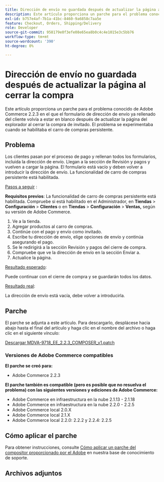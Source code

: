 ```yaml
---
title: Dirección de envío no guardada después de actualizar la página al cerrar la compra
description: Este artículo proporciona un parche para el problema conocido de Adobe Commerce 2.2.3 en el que el formulario de dirección de envío ya rellenado del cliente volvía a estar en blanco después de actualizar la página del explorador al cerrar la compra de invitado. El problema se experimentaba cuando se habilitaba el carro de compras persistente.
exl-id: b757e4af-7b1a-41bc-8460-9a6858c7aa5e
feature: Checkout, Orders, Shipping/Delivery
role: Developer
source-git-commit: 958179e0f3efe08e65ea8b0c4c4e1015e3c5bb76
workflow-type: tm+mt
source-wordcount: '390'
ht-degree: 0%

---
```


# Dirección de envío no guardada después de actualizar la página al cerrar la compra

Este artículo proporciona un parche para el problema conocido de Adobe Commerce 2.2.3 en el que el formulario de dirección de envío ya rellenado del cliente volvía a estar en blanco después de actualizar la página del explorador al cerrar la compra de invitado. El problema se experimentaba cuando se habilitaba el carro de compras persistente.

## Problema

Los clientes pasan por el proceso de pago y rellenan todos los formularios, incluida la dirección de envío. Llegan a la sección de Revisión y pagos y vuelven a cargar la página. El formulario está vacío y deben volver a introducir la dirección de envío. La funcionalidad de carro de compras persistente está habilitada.

<u>Pasos a seguir</u> :

**Requisitos previos**: La funcionalidad de carro de compras persistente está habilitada. Compruebe si está habilitado en el Administrador, en **Tiendas** > **Configuración** > **Clientes** o en **Tiendas** > **Configuración** > **Ventas,** según su versión de Adobe Commerce.

1. Ve a la tienda.
1. Agregar productos al carro de compras.
1. Continúe con el pago y envío como invitado.
1. Escribe tu dirección de envío, elige opciones de envío y continúa asegurando el pago.
1. Se le redirigirá a la sección Revisión y pagos del cierre de compra.
1. Compruebe que ve la dirección de envío en la sección Enviar a.
1. Actualice la página.

<u>Resultado esperado</u>:

Puede continuar con el cierre de compra y se guardarán todos los datos.

<u>Resultado real</u>:

La dirección de envío está vacía, debe volver a introducirla.

## Parche

El parche se adjunta a este artículo. Para descargarlo, desplácese hacia abajo hasta el final del artículo y haga clic en el nombre del archivo o haga clic en el siguiente vínculo:

[Descargar MDVA-9718\_EE\_2.2.3\_COMPOSER\_v1.patch](assets/MDVA-9718_EE_2.2.3_COMPOSER_v1.patch.zip)

### Versiones de Adobe Commerce compatibles

**El parche se creó para:**

* Adobe Commerce 2.2.3

**El parche también es compatible (pero es posible que no resuelva el problema) con las siguientes versiones y ediciones de Adobe Commerce:**

* Adobe Commerce en infraestructura en la nube 2.1.13 - 2.1.18
* Adobe Commerce en infraestructura en la nube 2.2.0 - 2.2.5
* Adobe Commerce local 2.0.X
* Adobe Commerce local 2.1.X
* Adobe Commerce local 2.2.0: 2.2.2 y 2.2.4: 2.2.5

## Cómo aplicar el parche

Para obtener instrucciones, consulte [Cómo aplicar un parche del compositor proporcionado por el Adobe](/help/how-to/general/how-to-apply-a-composer-patch-provided-by-magento.md) en nuestra base de conocimiento de soporte.

## Archivos adjuntos
